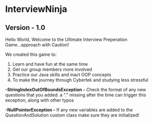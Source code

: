 # InterviewNinja
## Version - 1.0

Hello World, Welcome to the Ultimate Interview Preperation Game...approach with Caution!

We created this game to:
1. Learn and have fun at the same time
2. Get our group members more involved
3. Practice our Java skills and inact OOP concepts
4. To make the journey through Cybertek and studying less stressful


**-StringIndexOutOfBoundsException -** Check the format of any new questions that you added. a "." missing after the time can trigger this exception, along with other typos

**-NullPointerException -** If any new variables are added to the QuestionAndSolution custom class make sure they are initialized!
